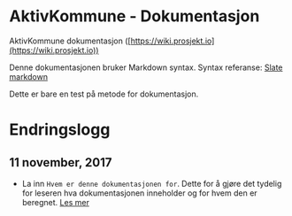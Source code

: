 # AktivKommune - Dokumentasjon

AktivKommune dokumentasjon ([https://wiki.prosjekt.io](https://wiki.prosjekt.io))

Denne dokumentasjonen bruker Markdown syntax. Syntax referanse: [Slate markdown](https://github.com/tripit/slate/wiki/Markdown-Syntax)

<aside class="warning">
Dette er bare en test på metode for dokumentasjon.
</aside>

# Endringslogg

## 11 november, 2017

- La inn `Hvem er denne dokumentasjonen for`. Dette for å gjøre det tydelig for leseren hva dokumentasjonen inneholder og for hvem den er beregnet.   [Les mer](https://developers.ecwid.com/api-documentation/ecwid-javascript-sdk#sendusertoupgrade)

